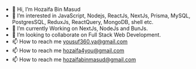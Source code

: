 - 👋 Hi, I’m Hozaifa Bin Masud
- 👀 I’m interested in JavaScript, Nodejs, ReactJs, NextJs, Prisma, MySQL, PostgresSQL, ReduxJs, ReactQuery, MongoDB, shell etc.
- 🌱 I’m currently Working on NextJs, NodeJs and BunJs.
- 💞️ I’m looking to collaborate on Full Stack Web Development.
- 📫 How to reach me yousuf360.ya@gmail.com
- 📫 How to reach me hozaifa4you@gmail.com 
- 📫 How to reach me hozaifabinmasud@gmail.com

<!---
yousuf4you/yousuf4you is a ✨ special ✨ repository because its `README.md` (this file) appears on your GitHub profile.
You can click the Preview link to take a look at your changes.
--->
